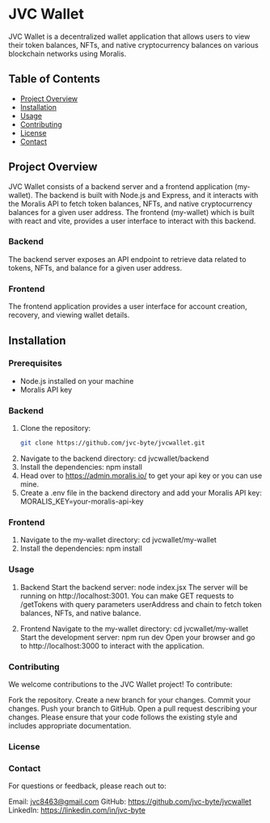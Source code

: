 # JVC Wallet

JVC Wallet is a decentralized wallet application that allows users to view their token balances, NFTs, and native cryptocurrency balances on various blockchain networks using Moralis.

## Table of Contents

- [Project Overview](#project-overview)
- [Installation](#installation)
- [Usage](#usage)
- [Contributing](#contributing)
- [License](#license)
- [Contact](#contact)

## Project Overview

JVC Wallet consists of a backend server and a frontend application (my-wallet). The backend is built with Node.js and Express, and it interacts with the Moralis API to fetch token balances, NFTs, and native cryptocurrency balances for a given user address. The frontend (my-wallet) which is built with react and vite, provides a user interface to interact with this backend.

### Backend

The backend server exposes an API endpoint to retrieve data related to tokens, NFTs, and balance for a given user address.

### Frontend

The frontend application provides a user interface for account creation, recovery, and viewing wallet details.

## Installation

### Prerequisites

- Node.js installed on your machine
- Moralis API key

### Backend

1. Clone the repository:
   ```bash
   git clone https://github.com/jvc-byte/jvcwallet.git
2. Navigate to the backend directory:
cd jvcwallet/backend
3. Install the dependencies:
npm install
4. Head over to https://admin.moralis.io/ to get your api key or you can use mine.
5. Create a .env file in the backend directory and add your Moralis API key:
MORALIS_KEY=your-moralis-api-key

### Frontend

1. Navigate to the my-wallet directory:
cd jvcwallet/my-wallet
2. Install the dependencies:
npm install

### Usage

1. Backend
Start the backend server:
node index.jsx
The server will be running on http://localhost:3001.
You can make GET requests to /getTokens with query parameters userAddress and chain to fetch token balances, NFTs, and native balance.

2. Frontend
Navigate to the my-wallet directory:
cd jvcwallet/my-wallet
Start the development server:
npm run dev
Open your browser and go to http://localhost:3000 to interact with the application.

### Contributing
We welcome contributions to the JVC Wallet project! To contribute:

Fork the repository.
Create a new branch for your changes.
Commit your changes.
Push your branch to GitHub.
Open a pull request describing your changes.
Please ensure that your code follows the existing style and includes appropriate documentation.

### License


### Contact
For questions or feedback, please reach out to:

Email: jvc8463@gmail.com
GitHub: https://github.com/jvc-byte/jvcwallet
LinkedIn: https://linkedin.com/in/jvc-byte
